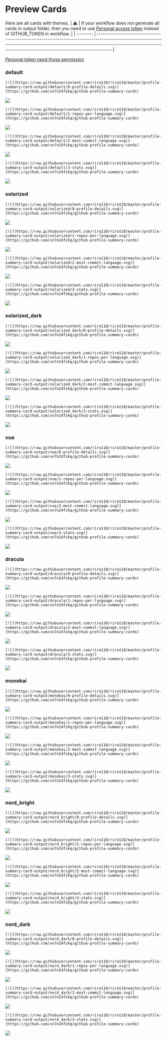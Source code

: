 
# Preview Cards

Here are all cards with themes.
| :warning: | If your workflow does not generate all cards in output folder, then you need to use [Personal access token](https://docs.github.com/en/actions/configuring-and-managing-workflows/creating-and-storing-encrypted-secrets) instead of GITHUB_TOKEN in workflow. |
| :-------: | :------------------------------------------------------------------------------------------------------------------------------------------------------------------------------------------------------------------------------------------------ |

[Personal token need those permission](https://github.com/vn7n24fzkq/github-profile-summary-cards/wiki/Personal-access-token-permissions)


### default


```
[![](https://raw.githubusercontent.com/riro110/riro110/master/profile-summary-card-output/default/0-profile-details.svg)](https://github.com/vn7n24fzkq/github-profile-summary-cards)
```
![](https://raw.githubusercontent.com/riro110/riro110/master/profile-summary-card-output/default/0-profile-details.svg)


```
[![](https://raw.githubusercontent.com/riro110/riro110/master/profile-summary-card-output/default/1-repos-per-language.svg)](https://github.com/vn7n24fzkq/github-profile-summary-cards)
```
![](https://raw.githubusercontent.com/riro110/riro110/master/profile-summary-card-output/default/1-repos-per-language.svg)


```
[![](https://raw.githubusercontent.com/riro110/riro110/master/profile-summary-card-output/default/2-most-commit-language.svg)](https://github.com/vn7n24fzkq/github-profile-summary-cards)
```
![](https://raw.githubusercontent.com/riro110/riro110/master/profile-summary-card-output/default/2-most-commit-language.svg)


```
[![](https://raw.githubusercontent.com/riro110/riro110/master/profile-summary-card-output/default/3-stats.svg)](https://github.com/vn7n24fzkq/github-profile-summary-cards)
```
![](https://raw.githubusercontent.com/riro110/riro110/master/profile-summary-card-output/default/3-stats.svg)


### solarized


```
[![](https://raw.githubusercontent.com/riro110/riro110/master/profile-summary-card-output/solarized/0-profile-details.svg)](https://github.com/vn7n24fzkq/github-profile-summary-cards)
```
![](https://raw.githubusercontent.com/riro110/riro110/master/profile-summary-card-output/solarized/0-profile-details.svg)


```
[![](https://raw.githubusercontent.com/riro110/riro110/master/profile-summary-card-output/solarized/1-repos-per-language.svg)](https://github.com/vn7n24fzkq/github-profile-summary-cards)
```
![](https://raw.githubusercontent.com/riro110/riro110/master/profile-summary-card-output/solarized/1-repos-per-language.svg)


```
[![](https://raw.githubusercontent.com/riro110/riro110/master/profile-summary-card-output/solarized/2-most-commit-language.svg)](https://github.com/vn7n24fzkq/github-profile-summary-cards)
```
![](https://raw.githubusercontent.com/riro110/riro110/master/profile-summary-card-output/solarized/2-most-commit-language.svg)


```
[![](https://raw.githubusercontent.com/riro110/riro110/master/profile-summary-card-output/solarized/3-stats.svg)](https://github.com/vn7n24fzkq/github-profile-summary-cards)
```
![](https://raw.githubusercontent.com/riro110/riro110/master/profile-summary-card-output/solarized/3-stats.svg)


### solarized_dark


```
[![](https://raw.githubusercontent.com/riro110/riro110/master/profile-summary-card-output/solarized_dark/0-profile-details.svg)](https://github.com/vn7n24fzkq/github-profile-summary-cards)
```
![](https://raw.githubusercontent.com/riro110/riro110/master/profile-summary-card-output/solarized_dark/0-profile-details.svg)


```
[![](https://raw.githubusercontent.com/riro110/riro110/master/profile-summary-card-output/solarized_dark/1-repos-per-language.svg)](https://github.com/vn7n24fzkq/github-profile-summary-cards)
```
![](https://raw.githubusercontent.com/riro110/riro110/master/profile-summary-card-output/solarized_dark/1-repos-per-language.svg)


```
[![](https://raw.githubusercontent.com/riro110/riro110/master/profile-summary-card-output/solarized_dark/2-most-commit-language.svg)](https://github.com/vn7n24fzkq/github-profile-summary-cards)
```
![](https://raw.githubusercontent.com/riro110/riro110/master/profile-summary-card-output/solarized_dark/2-most-commit-language.svg)


```
[![](https://raw.githubusercontent.com/riro110/riro110/master/profile-summary-card-output/solarized_dark/3-stats.svg)](https://github.com/vn7n24fzkq/github-profile-summary-cards)
```
![](https://raw.githubusercontent.com/riro110/riro110/master/profile-summary-card-output/solarized_dark/3-stats.svg)


### vue


```
[![](https://raw.githubusercontent.com/riro110/riro110/master/profile-summary-card-output/vue/0-profile-details.svg)](https://github.com/vn7n24fzkq/github-profile-summary-cards)
```
![](https://raw.githubusercontent.com/riro110/riro110/master/profile-summary-card-output/vue/0-profile-details.svg)


```
[![](https://raw.githubusercontent.com/riro110/riro110/master/profile-summary-card-output/vue/1-repos-per-language.svg)](https://github.com/vn7n24fzkq/github-profile-summary-cards)
```
![](https://raw.githubusercontent.com/riro110/riro110/master/profile-summary-card-output/vue/1-repos-per-language.svg)


```
[![](https://raw.githubusercontent.com/riro110/riro110/master/profile-summary-card-output/vue/2-most-commit-language.svg)](https://github.com/vn7n24fzkq/github-profile-summary-cards)
```
![](https://raw.githubusercontent.com/riro110/riro110/master/profile-summary-card-output/vue/2-most-commit-language.svg)


```
[![](https://raw.githubusercontent.com/riro110/riro110/master/profile-summary-card-output/vue/3-stats.svg)](https://github.com/vn7n24fzkq/github-profile-summary-cards)
```
![](https://raw.githubusercontent.com/riro110/riro110/master/profile-summary-card-output/vue/3-stats.svg)


### dracula


```
[![](https://raw.githubusercontent.com/riro110/riro110/master/profile-summary-card-output/dracula/0-profile-details.svg)](https://github.com/vn7n24fzkq/github-profile-summary-cards)
```
![](https://raw.githubusercontent.com/riro110/riro110/master/profile-summary-card-output/dracula/0-profile-details.svg)


```
[![](https://raw.githubusercontent.com/riro110/riro110/master/profile-summary-card-output/dracula/1-repos-per-language.svg)](https://github.com/vn7n24fzkq/github-profile-summary-cards)
```
![](https://raw.githubusercontent.com/riro110/riro110/master/profile-summary-card-output/dracula/1-repos-per-language.svg)


```
[![](https://raw.githubusercontent.com/riro110/riro110/master/profile-summary-card-output/dracula/2-most-commit-language.svg)](https://github.com/vn7n24fzkq/github-profile-summary-cards)
```
![](https://raw.githubusercontent.com/riro110/riro110/master/profile-summary-card-output/dracula/2-most-commit-language.svg)


```
[![](https://raw.githubusercontent.com/riro110/riro110/master/profile-summary-card-output/dracula/3-stats.svg)](https://github.com/vn7n24fzkq/github-profile-summary-cards)
```
![](https://raw.githubusercontent.com/riro110/riro110/master/profile-summary-card-output/dracula/3-stats.svg)


### monokai


```
[![](https://raw.githubusercontent.com/riro110/riro110/master/profile-summary-card-output/monokai/0-profile-details.svg)](https://github.com/vn7n24fzkq/github-profile-summary-cards)
```
![](https://raw.githubusercontent.com/riro110/riro110/master/profile-summary-card-output/monokai/0-profile-details.svg)


```
[![](https://raw.githubusercontent.com/riro110/riro110/master/profile-summary-card-output/monokai/1-repos-per-language.svg)](https://github.com/vn7n24fzkq/github-profile-summary-cards)
```
![](https://raw.githubusercontent.com/riro110/riro110/master/profile-summary-card-output/monokai/1-repos-per-language.svg)


```
[![](https://raw.githubusercontent.com/riro110/riro110/master/profile-summary-card-output/monokai/2-most-commit-language.svg)](https://github.com/vn7n24fzkq/github-profile-summary-cards)
```
![](https://raw.githubusercontent.com/riro110/riro110/master/profile-summary-card-output/monokai/2-most-commit-language.svg)


```
[![](https://raw.githubusercontent.com/riro110/riro110/master/profile-summary-card-output/monokai/3-stats.svg)](https://github.com/vn7n24fzkq/github-profile-summary-cards)
```
![](https://raw.githubusercontent.com/riro110/riro110/master/profile-summary-card-output/monokai/3-stats.svg)


### nord_bright


```
[![](https://raw.githubusercontent.com/riro110/riro110/master/profile-summary-card-output/nord_bright/0-profile-details.svg)](https://github.com/vn7n24fzkq/github-profile-summary-cards)
```
![](https://raw.githubusercontent.com/riro110/riro110/master/profile-summary-card-output/nord_bright/0-profile-details.svg)


```
[![](https://raw.githubusercontent.com/riro110/riro110/master/profile-summary-card-output/nord_bright/1-repos-per-language.svg)](https://github.com/vn7n24fzkq/github-profile-summary-cards)
```
![](https://raw.githubusercontent.com/riro110/riro110/master/profile-summary-card-output/nord_bright/1-repos-per-language.svg)


```
[![](https://raw.githubusercontent.com/riro110/riro110/master/profile-summary-card-output/nord_bright/2-most-commit-language.svg)](https://github.com/vn7n24fzkq/github-profile-summary-cards)
```
![](https://raw.githubusercontent.com/riro110/riro110/master/profile-summary-card-output/nord_bright/2-most-commit-language.svg)


```
[![](https://raw.githubusercontent.com/riro110/riro110/master/profile-summary-card-output/nord_bright/3-stats.svg)](https://github.com/vn7n24fzkq/github-profile-summary-cards)
```
![](https://raw.githubusercontent.com/riro110/riro110/master/profile-summary-card-output/nord_bright/3-stats.svg)


### nord_dark


```
[![](https://raw.githubusercontent.com/riro110/riro110/master/profile-summary-card-output/nord_dark/0-profile-details.svg)](https://github.com/vn7n24fzkq/github-profile-summary-cards)
```
![](https://raw.githubusercontent.com/riro110/riro110/master/profile-summary-card-output/nord_dark/0-profile-details.svg)


```
[![](https://raw.githubusercontent.com/riro110/riro110/master/profile-summary-card-output/nord_dark/1-repos-per-language.svg)](https://github.com/vn7n24fzkq/github-profile-summary-cards)
```
![](https://raw.githubusercontent.com/riro110/riro110/master/profile-summary-card-output/nord_dark/1-repos-per-language.svg)


```
[![](https://raw.githubusercontent.com/riro110/riro110/master/profile-summary-card-output/nord_dark/2-most-commit-language.svg)](https://github.com/vn7n24fzkq/github-profile-summary-cards)
```
![](https://raw.githubusercontent.com/riro110/riro110/master/profile-summary-card-output/nord_dark/2-most-commit-language.svg)


```
[![](https://raw.githubusercontent.com/riro110/riro110/master/profile-summary-card-output/nord_dark/3-stats.svg)](https://github.com/vn7n24fzkq/github-profile-summary-cards)
```
![](https://raw.githubusercontent.com/riro110/riro110/master/profile-summary-card-output/nord_dark/3-stats.svg)

